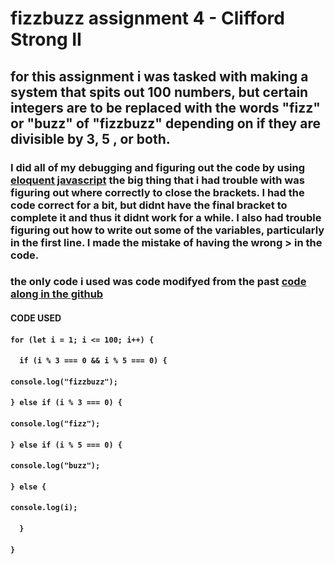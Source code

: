 # fizzbuzz assignment 4 - Clifford Strong II
## for this assignment i was tasked with making a system that spits out 100 numbers, but certain integers are to be replaced with the words "fizz" or "buzz" of "fizzbuzz" depending on if they are divisible by 3, 5 , or both. 
### I did all of my debugging and figuring out the code by using [eloquent javascript](https://eloquentjavascript.net/code/) the big thing that i had trouble with was figuring out where correctly to close the brackets. I had the code correct for a bit, but didnt have the final bracket to complete it and thus it didnt work for a while. I also had trouble figuring out how to write out some of the variables, particularly in the first line. I made the mistake of having the wrong > in the code. 
### the only code i used was code modifyed from the past [code along in the github](https://github.com/rdwrome/261fa25/blob/main/04ControlFlow/codealong.js) 
#### CODE USED 
#### `for (let i = 1; i <= 100; i++) {`
#### ``  if (i % 3 === 0 && i % 5 === 0) {``
#### `console.log("fizzbuzz");`
#### ``} else if (i % 3 === 0) {``
#### `console.log("fizz");`
#### ``} else if (i % 5 === 0) {``
#### `console.log("buzz");`
#### ``} else {``
#### `console.log(i);`
#### ``  }``
#### ``}``